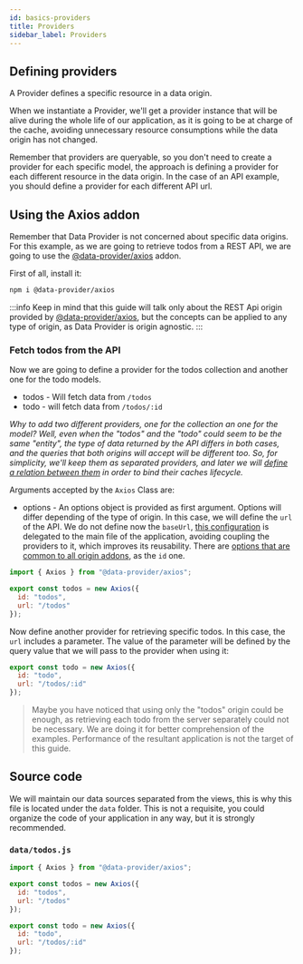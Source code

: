 ```yaml
---
id: basics-providers
title: Providers
sidebar_label: Providers
---
```


## Defining providers

A Provider defines a specific resource in a data origin.

When we instantiate a Provider, we'll get a provider instance that will be alive during the whole life of our application, as it is going to be at charge of the cache, avoiding unnecessary resource consumptions while the data origin has not changed.

Remember that providers are queryable, so you don't need to create a provider for each specific model, the approach is defining a provider for each different resource in the data origin. In the case of an API example, you should define a provider for each different API url.

## Using the Axios addon

Remember that Data Provider is not concerned about specific data origins. For this example, as we are going to retrieve todos from a REST API, we are going to use the [@data-provider/axios][data-provider-axios] addon.

First of all, install it:

```bash
npm i @data-provider/axios
```
:::info
Keep in mind that this guide will talk only about the REST Api origin provided by [@data-provider/axios][data-provider-axios], but the concepts can be applied to any type of origin, as Data Provider is origin agnostic.
:::

### Fetch todos from the API

Now we are going to define a provider for the todos collection and another one for the todo models.

* todos - Will fetch data from `/todos`
* todo - will fetch data from `/todos/:id`

_Why to add two different providers, one for the collection an one for the model? Well, even when the "todos" and the "todo" could seem to be the same "entity", the type of data returned by the API differs in both cases, and the queries that both origins will accept will be different too. So, for simplicity, we'll keep them as separated providers, and later we will [define a relation between them](basics-actions.md) in order to bind their caches lifecycle._

Arguments accepted by the `Axios` Class are:

* options - An options object is provided as first argument. Options will differ depending of the type of origin. In this case, we will define the `url` of the API. We do not define now the `baseUrl`, [this configuration](basics-configuration.md) is delegated to the main file of the application, avoiding coupling the providers to it, which improves its reusability. There are [options that are common to all origin addons](api-provider.md), as the `id` one.


```javascript
import { Axios } from "@data-provider/axios";

export const todos = new Axios({
  id: "todos",
  url: "/todos"
});
```

Now define another provider for retrieving specific todos. In this case, the `url` includes a parameter. The value of the parameter will be defined by the query value that we will pass to the provider when using it:

```javascript
export const todo = new Axios({
  id: "todo",
  url: "/todos/:id"
});
```

> Maybe you have noticed that using only the "todos" origin could be enough, as retrieving each todo from the server separately could not be necessary. We are doing it for better comprehension of the examples. Performance of the resultant application is not the target of this guide.

## Source code

We will maintain our data sources separated from the views, this is why this file is located under the `data` folder. This is not a requisite, you could organize the code of your application in any way, but it is strongly recommended.

### `data/todos.js`

```javascript
import { Axios } from "@data-provider/axios";

export const todos = new Axios({
  id: "todos",
  url: "/todos"
});

export const todo = new Axios({
  id: "todo",
  url: "/todos/:id"
});
```

[data-provider-axios]: https://www.npmjs.com/package/@data-provider/axios

